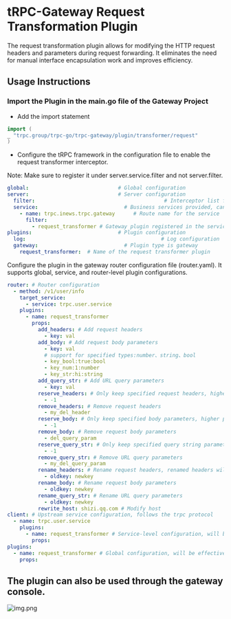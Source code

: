 # tRPC-Gateway Request Transformation Plugin

The request transformation plugin allows for modifying the HTTP request headers and parameters during request forwarding. It eliminates the need for manual interface encapsulation work and improves efficiency.

## Usage Instructions

### Import the Plugin in the main.go file of the Gateway Project

- Add the import statement

```go
import (
_ "trpc.group/trpc-go/trpc-gateway/plugin/transformer/request"
)
```

- Configure the tRPC framework in the configuration file to enable the request transformer interceptor.

Note: Make sure to register it under server.service.filter and not server.filter.

```yaml
global:                             # Global configuration
server:                             # Server configuration
  filter:                                          # Interceptor list for all service handler functions
  service:                            # Business services provided, can have multiple
    - name: trpc.inews.trpc.gateway      # Route name for the service
      filter:
        - request_transformer # Gateway plugin registered in the service's filter, so that it can be dynamically loaded in router.yaml
plugins:                            # Plugin configuration
  log:                                            # Log configuration
  gateway:                            # Plugin type is gateway
    request_transformer:  # Name of the request transformer plugin
```

Configure the plugin in the gateway router configuration file (router.yaml). It supports global, service, and router-level plugin configurations.

```yaml
router: # Router configuration
  - method: /v1/user/info
    target_service:
      - service: trpc.user.service
    plugins:
      - name: request_transformer
        props:
          add_headers: # Add request headers
            - key: val
          add_body: # Add request body parameters
            - key: val
            # support for specified types:number、string、bool
            - key_bool:true:bool
            - key_num:1:number
            - key_str:hi:string
          add_query_str: # Add URL query parameters
            - key: val
          reserve_headers: # Only keep specified request headers, higher priority than remove_headers, -1 means remove all
            - -1
          remove_headers: # Remove request headers
            - my_del_header
          reserve_body: # Only keep specified body parameters, higher priority than remove_body, -1 means remove all. Multipart form does not support this operation.
            - -1
          remove_body: # Remove request body parameters
            - del_query_param
          reserve_query_str: # Only keep specified query string parameters, higher priority than remove_query_str, -1 means remove all
            - -1
          remove_query_str: # Remove URL query parameters
            - my_del_query_param
          rename_headers: # Rename request headers, renamed headers will not be formatted
            - oldkey: newkey
          rename_body: # Rename request body parameters
            - oldkey: newkey
          rename_query_str: # Rename URL query parameters
            - oldkey: newkey
          rewrite_host: shizi.qq.com # Modify host
client: # Upstream service configuration, follows the trpc protocol
  - name: trpc.user.service
    plugins:
      - name: request_transformer # Service-level configuration, will be effective for all interfaces forwarded to this service
        props:
plugins:
  - name: request_transformer # Global configuration, will be effective for all interfaces
    props:
```

## The plugin can also be used through the gateway console.
![img.png](docs/img.png)